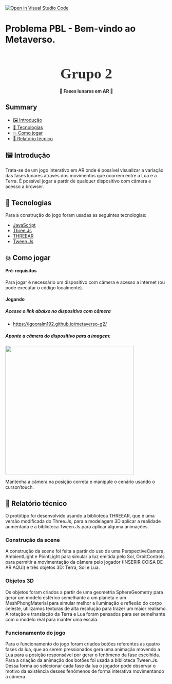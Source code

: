 [![Open in Visual Studio Code](https://classroom.github.com/assets/open-in-vscode-f059dc9a6f8d3a56e377f745f24479a46679e63a5d9fe6f495e02850cd0d8118.svg)](https://classroom.github.com/online_ide?assignment_repo_id=6314907&assignment_repo_type=AssignmentRepo)
# Problema PBL - Bem-vindo ao Metaverso.

<!-- Logo -->

<h1 align="center" style="font-family: Ubuntu; font-size: 45px; color: #333; margin-bottom: 0">
  Grupo 2
</h1>

<!-- Badges -->

<!-- <p align="center">
  <img alt="GitHub top language" src="https://img.shields.io/github/languages/top/igooralm192/nlw-01">
</p> -->

<!-- Description -->

<h4 align="center">
	🚀 Fases lunares em AR 🚀
</h4>

<!-- Summary -->

<h2>Summary</h2>

- [:framed_picture: Introdução](#framed_picture-introdução)
- [:rocket: Tecnologias](#rocket-tecnologias)
- [:boom: Como jogar](#boom-como-jogar)
- [:wrench: Relatório técnico](#wrench-environment-variables)

<a id="layout"></a>

## :framed_picture: Introdução

Trata-se de um jogo interativo em AR onde é possível visualizar a variação das fases lunares através dos movimentos que ocorrem entre a Lua e a Terra. É possível jogar a partir de qualquer dispositivo com câmera e acesso a browser.

<a id="tecnologias"></a>

## :rocket: Tecnologias

Para a construção do jogo foram usadas as seguintes tecnologias:

- [JavaScript](https://www.javascript.com/)
- [Three.Js](https://threejs.org/)
- [THREEAR](https://github.com/JamesLMilner/THREEAR)
- [Tween.Js](https://github.com/tweenjs/tween.js/)

<a id="como-executar"></a>

## :boom: Como jogar

#### Pré-requisitos

Para jogar é necessário um dispositivo com câmera e acesso a internet (ou pode executar o código localmente).

#### Jogando

##### Acesse o link abaixo no dispositivo com câmera
- https://igooralm192.github.io/metaverso-g2/

##### Aponte a câmera do dispositivo para a imagem:

<img src="https://github.com/JamesLMilner/THREEAR/blob/master/data/hiro.jpg" width="400px">

Mantenha a câmera na posição correta e manipule o cenário usando o cursor/touch.

<a id="variaveis-ambiente"></a>

## :wrench: Relatório técnico

O protótipo foi desenvolvido usando a biblioteca THREEAR, que é uma versão modificada do Three.Js, para a modelagem 3D aplicar a realidade aumentada e a biblioteca Tween.Js para aplicar alguma animações.

### Construção da scene

A construção da scene foi feita a partir do uso de uma PerspectiveCamera, AmbientLight e PointLight para simular a luz emitida pelo Sol, OrbitControls para permitir a movimentação da câmera pelo jogador (INSERIR COISA DE AR AQUI) e três objetos 3D: Terra, Sol e Lua.

### Objetos 3D

Os objetos foram criados a partir de uma geometria SphereGeometry para gerar um modelo esférico semelhante a um planeta e um MeshPhongMaterial para simular melhor a iluminação e reflexão do corpo celeste, utilizamos texturas de alta resolução para trazer um maior realismo. A rotação e translação da Terra e Lua foram pensados para ser semelhante com o modelo real para manter uma escala.

### Funcionamento do jogo

Para o funcionamento do jogo foram criados botões referentes às quatro fases da lua, que ao serem pressionados gera uma animação movendo a Lua para a posição responsável por gerar o fenômeno da fase escolhida. Para a criação da animação dos botões foi usada a biblioteca Tween.Js. Dessa forma ao selecionar cada fase da lua o jogador pode observar o motivo da existência desses fenômenos de forma interativa movimentando a câmera .



